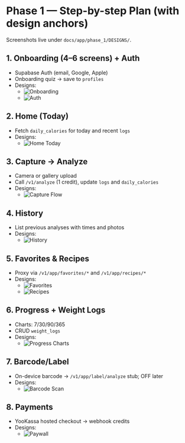 # Phase 1 — Step-by-step Plan (with design anchors)

Screenshots live under `docs/app/phase_1/DESIGNS/`.

## 1. Onboarding (4–6 screens) + Auth
- Supabase Auth (email, Google, Apple)
- Onboarding quiz -> save to `profiles`
- Designs:
  - ![Onboarding](./DESIGNS/onboarding_quiz.png)
  - ![Auth](./DESIGNS/auth.png)

## 2. Home (Today)
- Fetch `daily_calories` for today and recent `logs`
- Designs:
  - ![Home Today](./DESIGNS/home_today.png)

## 3. Capture → Analyze
- Camera or gallery upload
- Call `/v1/analyze` (1 credit), update `logs` and `daily_calories`
- Designs:
  - ![Capture Flow](./DESIGNS/capture_flow.png)

## 4. History
- List previous analyses with times and photos
- Designs:
  - ![History](./DESIGNS/history.png)

## 5. Favorites & Recipes
- Proxy via `/v1/app/favorites/*` and `/v1/app/recipes/*`
- Designs:
  - ![Favorites](./DESIGNS/favorites.png)
  - ![Recipes](./DESIGNS/recipes.png)

## 6. Progress + Weight Logs
- Charts: 7/30/90/365
- CRUD `weight_logs`
- Designs:
  - ![Progress Charts](./DESIGNS/progress_charts.png)

## 7. Barcode/Label
- On-device barcode → `/v1/app/label/analyze` stub; OFF later
- Designs:
  - ![Barcode Scan](./DESIGNS/barcode_scan.png)

## 8. Payments
- YooKassa hosted checkout → webhook credits
- Designs:
  - ![Paywall](./DESIGNS/paywall.png)

